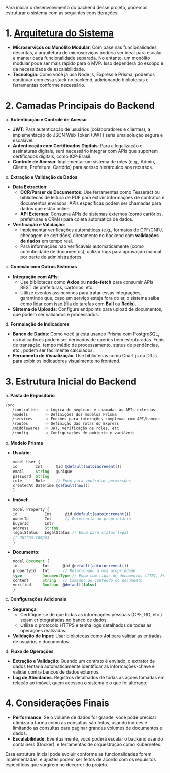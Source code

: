 Para iniciar o desenvolvimento do backend desse projeto, podemos estruturar o sistema com as seguintes considerações:

# 1. [Arquitetura do Sistema](ARQUITETURA.md)
- **Microserviços ou Monólito Modular**: Com base nas funcionalidades descritas, a arquitetura de microserviços poderia ser ideal para escalar e manter cada funcionalidade separada. No entanto, um monólito modular pode ser mais rápido para o MVP. Isso dependerá do escopo e da necessidade de escalabilidade.
- **Tecnologia**: Como você já usa Node.js, Express e Prisma, podemos continuar com essa stack no backend, adicionando bibliotecas e ferramentas conforme necessário.

# 2. Camadas Principais do Backend

a. **Autenticação e Controle de Acesso**
- **JWT**: Para autenticação de usuários (colaboradores e clientes), a implementação do JSON Web Token (JWT) seria uma solução segura e escalável.
- **Autenticação com Certificados Digitais**: Para a legalização e assinaturas digitais, será necessário integrar com APIs que suportem certificados digitais, como ICP-Brasil.
- **Controle de Acesso**: Implementar um sistema de roles (e.g., Admin, Cliente, Prefeitura, Cartório) para acesso hierárquico aos recursos.

b. **Extração e Validação de Dados**
- **Data Extraction**:
    - **OCR/Parser de Documentos**: Use ferramentas como Tesseract ou bibliotecas de leitura de PDF para extrair informações de contratos e documentos enviados. APIs específicas podem ser chamadas para dados que estão online.
    - **API Externas**: Consuma APIs de sistemas externos (como cartórios, prefeituras e CRMs) para coleta automática de dados.
- **Verificação e Validação**:
    - Implementar verificações automáticas (e.g., formatos de CPF/CNPJ, checagem de certidões) diretamente no backend com **validações de dados** em tempo real.
    - Para informações não verificáveis automaticamente (como autenticidade de documentos), utilizar logs para aprovação manual por parte de administradores.

c. **Conexão com Outros Sistemas**
- **Integração com APIs**:
    - Use bibliotecas como **Axios** ou **node-fetch** para consumir APIs REST de prefeituras, cartórios, etc.
    - Utilize eventos assíncronos para tratar essas integrações, garantindo que, caso um serviço esteja fora do ar, o sistema saiba como lidar com isso (fila de tarefas com **Bull** ou **Redis**).
- **Sistema de Uploads**: Configure endpoints para upload de documentos, que podem ser validados e processados.

d. **Formulação de Indicadores**
- **Banco de Dados**: Como você já está usando Prisma com PostgreSQL, os indicadores podem ser derivados de queries bem estruturadas. Funis de transação, tempo médio de processamento, status de pendências, etc., podem ser facilmente calculados.
- **Ferramenta de Visualização**: Use bibliotecas como Chart.js ou D3.js para exibir os indicadores visualmente no frontend.

# 3. Estrutura Inicial do Backend

a. **Pasta de Repositório**
```bash
/src
   /controllers  -> Lógica de negócios e chamadas às APIs externas
   /models       -> Definições dos modelos Prisma
   /services     -> Funções para interações complexas com API/bancos
   /routes       -> Definição das rotas do Express
   /middlewares  -> JWT, verificação de roles, etc.
   /config       -> Configurações de ambiente e variáveis
```

b. **Modelo Prisma**

- **Usuário**:
    ```ts
    model User {
    id        Int      @id @default(autoincrement())
    email     String   @unique
    password  String
    role      Role     // Enum para controlar permissões
    createdAt DateTime @default(now())
    }
    ```

- **Imóvel**:
    ```ts
    model Property {
    id            Int      @id @default(autoincrement())
    ownerId       Int      // Referencia ao proprietário
    buyerId       Int?
    address       String
    legalStatus   LegalStatus // Enum para status legal
    // Outros campos
    }
    ```

- **Documento**:
    ```ts
    model Document {
    id           Int      @id @default(autoincrement())
    propertyId   Int      // Relacionado a uma propriedade
    type         DocumentType // Enum com tipos de documentos (ITBI, Escritura, etc.)
    content      String   // Caminho ou conteúdo do documento
    verified     Boolean  @default(false)
    }
    ```

c. **Configurações Adicionais**

- **Segurança**:
    - Certifique-se de que todas as informações pessoais (CPF, RG, etc.) sejam criptografadas no banco de dados.
    - Utilize o protocolo HTTPS e tenha logs detalhados de todas as operações realizadas.
- **Validação de Input**: Usar bibliotecas como **Joi** para validar as entradas de usuários e documentos.

d. **Fluxo de Operações**
- **Extração e Validação**: Quando um contrato é enviado, o extrator de dados tentaria automaticamente identificar as informações-chave e validar contra bancos de dados externos.
- **Log de Atividades**: Registros detalhados de todas as ações tomadas em relação ao imóvel, quem acessou o sistema e o que foi alterado.

# 4. Considerações Finais
- **Performance**: Se o volume de dados for grande, você pode precisar otimizar a forma como as consultas são feitas, usando índices e limitando as consultas para paginar grandes volumes de documentos e dados.
- **Escalabilidade**: Eventualmente, você poderá escalar o backend usando containers (Docker), e ferramentas de orquestração como Kubernetes.



Essa estrutura inicial pode evoluir conforme as funcionalidades forem implementadas, e ajustes podem ser feitos de acordo com os requisitos específicos que surgirem no decorrer do projeto.